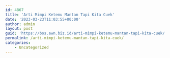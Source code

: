 ```yaml
---
id: 4867
title: 'Arti Mimpi Ketemu Mantan Tapi Kita Cuek'
date: '2023-03-23T11:03:55+00:00'
author: admin
layout: post
guid: 'https://bos.awn.biz.id/arti-mimpi-ketemu-mantan-tapi-kita-cuek/'
permalink: /arti-mimpi-ketemu-mantan-tapi-kita-cuek/
categories:
    - Uncategorized
---
```


